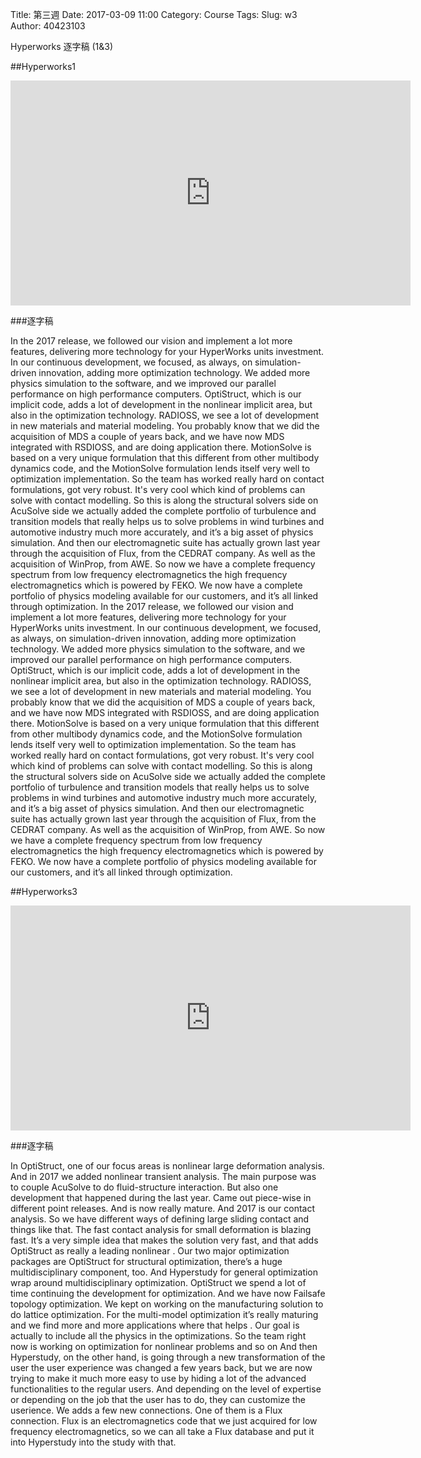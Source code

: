 Title: 第三週
Date: 2017-03-09 11:00
Category: Course
Tags: 
Slug: w3
Author: 40423103

Hyperworks 逐字稿 (1&3)

<!-- PELICAN_END_SUMMARY -->

##Hyperworks1

<iframe src="https://player.vimeo.com/video/207229473" width="640" height="360" frameborder="0" webkitallowfullscreen mozallowfullscreen allowfullscreen></iframe>

###逐字稿

In the 2017 release, we followed our vision and implement a lot more features, delivering more technology for your HyperWorks units investment.
In our continuous development, we focused, as always, on simulation-driven innovation, adding more optimization technology. 
We added more physics simulation to the software, and we improved our parallel performance on high performance computers. 
OptiStruct, which is our implicit code, adds a lot of development in the nonlinear implicit area, but also in the optimization technology. 
RADIOSS, we see a lot of development in new materials and material modeling. 
You probably know that we did the acquisition of MDS a couple of years back, and we have now MDS integrated with RSDIOSS, and are doing application there. MotionSolve is based on a very unique formulation that this different from other multibody dynamics code, and the MotionSolve formulation lends itself very well to optimization implementation. So the team has worked really hard on contact formulations, got very robust. It's very cool which kind of problems can solve with contact modelling.
So this is along the structural solvers side on AcuSolve side we actually added the complete portfolio of turbulence and transition models that really helps us to solve problems in wind turbines and automotive industry much more accurately, and it’s a big asset of physics simulation.
And then our electromagnetic suite has actually grown last year through the acquisition of Flux, from the CEDRAT company.
As well as the acquisition of WinProp, from AWE.
So now we have a complete frequency spectrum from low frequency electromagnetics the high frequency electromagnetics which is powered by FEKO.
We now have a complete portfolio of physics modeling available for our customers, and it’s all linked through optimization. 
In the 2017 release, we followed our vision and implement a lot more features, delivering more technology for your HyperWorks units investment.
In our continuous development, we focused, as always, on simulation-driven innovation, adding more optimization technology. 
We added more physics simulation to the software, and we improved our parallel performance on high performance computers. 
OptiStruct, which is our implicit code, adds a lot of development in the nonlinear implicit area, but also in the optimization technology. 
RADIOSS, we see a lot of development in new materials and material modeling. 
You probably know that we did the acquisition of MDS a couple of years back, and we have now MDS integrated with RSDIOSS, and are doing application there. MotionSolve is based on a very unique formulation that this different from other multibody dynamics code, and the MotionSolve formulation lends itself very well to optimization implementation. So the team has worked really hard on contact formulations, got very robust. It's very cool which kind of problems can solve with contact modelling.
So this is along the structural solvers side on AcuSolve side we actually added the complete portfolio of turbulence and transition models that really helps us to solve problems in wind turbines and automotive industry much more accurately, and it’s a big asset of physics simulation.
And then our electromagnetic suite has actually grown last year through the acquisition of Flux, from the CEDRAT company.
As well as the acquisition of WinProp, from AWE.
So now we have a complete frequency spectrum from low frequency electromagnetics the high frequency electromagnetics which is powered by FEKO.
We now have a complete portfolio of physics modeling available for our customers, and it’s all linked through optimization. 


##Hyperworks3

<iframe src="https://player.vimeo.com/video/207229503" width="640" height="360" frameborder="0" webkitallowfullscreen mozallowfullscreen allowfullscreen></iframe>

###逐字稿

In OptiStruct, one of our focus areas is nonlinear large deformation analysis. 
And in 2017 we added nonlinear transient analysis.
The main purpose was to couple AcuSolve to do fluid-structure interaction.
But also one development that happened during the last year.
Came out piece-wise in different point releases.
And is now really mature.
And 2017 is our contact analysis.
So we have different ways of defining large sliding contact and things like that.
The fast contact analysis for small deformation is blazing fast.
It’s a very simple idea that makes the solution very fast, and that adds OptiStruct as really a leading nonlinear .
Our two major optimization packages are OptiStruct for structural optimization, there’s a huge multidisciplinary component, too.
And Hyperstudy for general optimization wrap around multidisciplinary optimization.
OptiStruct we spend a lot of time continuing the development for optimization.
And we have now Failsafe topology optimization.
We kept on working on the manufacturing solution to do lattice optimization.
For the multi-model optimization it’s really maturing and we find more and more applications where that helps .
Our goal is actually to include all the physics in the optimizations.
So the team right now is working on optimization for nonlinear problems and so on
And then Hyperstudy, on the other hand, is going through a new transformation of the user the user experience was changed a few years back, but we are now trying to  make it much more easy to use by hiding a lot of the advanced functionalities to the regular users.
And depending on the level of expertise or depending on the job that the user has to do, they can customize the userience.
We adds a few new connections.
One of them is a Flux connection.
Flux is an electromagnetics code that we just acquired for low frequency electromagnetics, so we can all take a Flux database and put it into Hyperstudy into the study with that.
